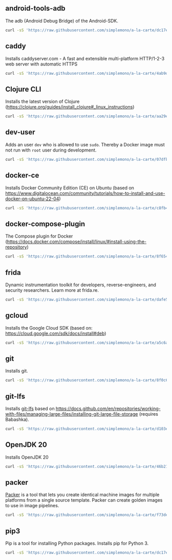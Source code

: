 ## android-tools-adb

The adb (Android Debug Bridge) of the Android-SDK.

```bash
curl -sS 'https://raw.githubusercontent.com/simplemono/a-la-carte/dc17eb5b2c3b4ddd38747b2a268913de242bfd6f/android-tools-adb/install' | bash
```

## caddy

Installs caddyserver.com - A fast and extensible multi-platform
 HTTP/1-2-3 web server with automatic HTTPS

```bash
curl -sS 'https://raw.githubusercontent.com/simplemono/a-la-carte/4ab9d35b9d037a8dbbe8e9e6978c4dcc43b8fb1b/caddy/install' | bash
```

## Clojure CLI

Installs the latest version of
Clojure (https://clojure.org/guides/install_clojure#_linux_instructions)

```bash
curl -sS 'https://raw.githubusercontent.com/simplemono/a-la-carte/aa29e3ea57a92817446be9a5a81faaca578f217c/clojure/install' | bash
```

## dev-user

Adds an user `dev` who is allowed to use `sudo`. Thereby a Docker image must not run with `root` user during development.

```bash
curl -sS 'https://raw.githubusercontent.com/simplemono/a-la-carte/07dfbcdea76d89374eab4584af8e61bf528fa3ec/dev-user/install' | bash
```

## docker-ce

Installs Docker Community Edition (CE) on Ubuntu (based on https://www.digitalocean.com/community/tutorials/how-to-install-and-use-docker-on-ubuntu-22-04)

```bash
curl -sS 'https://raw.githubusercontent.com/simplemono/a-la-carte/c8fb451fd3d13eb7d07b910af42bd5e60b257565/docker-ce/install' | bash
```

## docker-compose-plugin

The Compose plugin for Docker (https://docs.docker.com/compose/install/linux/#install-using-the-repository)

```bash
curl -sS 'https://raw.githubusercontent.com/simplemono/a-la-carte/8f65408ba3b0a448ee00c51c3aeb96b511347642/docker-compose-plugin/install' | bash
```

## frida

Dynamic instrumentation toolkit for developers, reverse-engineers, and security researchers. Learn more at frida.re.

```bash
curl -sS 'https://raw.githubusercontent.com/simplemono/a-la-carte/dafe5af58096a5f051b8b0e44daaa2c236bae352/frida/install' | bash
```

## gcloud

Installs the Google Cloud SDK (based on: https://cloud.google.com/sdk/docs/install#deb)

```bash
curl -sS 'https://raw.githubusercontent.com/simplemono/a-la-carte/a5c6a0cc925aae70ba5da6ff11e6d0ff35876e6b/gcloud/install' | bash
```

## git

Installs git.

```bash
curl -sS 'https://raw.githubusercontent.com/simplemono/a-la-carte/8f0c6cd47e375be3aa4d461fa587469fececea3f/git/install' | bash
```

## git-lfs

Installs [git-lfs](https://git-lfs.com/) based on
 https://docs.github.com/en/repositories/working-with-files/managing-large-files/installing-git-large-file-storage (requires
 Babashka).

```bash
curl -sS 'https://raw.githubusercontent.com/simplemono/a-la-carte/d103e9aaa78085ce0bf000cbff6d2d12937db494/git-lfs/install' | bb
```

## OpenJDK 20

Installs OpenJDK 20

```bash
curl -sS 'https://raw.githubusercontent.com/simplemono/a-la-carte/46b211275ce6ea4080a921e01005960e122675de/openjdk-20/install' | bash
```

## packer

[Packer](https://www.packer.io/) is a tool that lets you create identical machine images for multiple platforms from a single source template. Packer can create golden images to use in image pipelines.

```bash
curl -sS 'https://raw.githubusercontent.com/simplemono/a-la-carte/f73de88bdf6ec01d7732be9f603f23515963e58f/packer/install' | bash
```

## pip3

Pip is a tool for installing Python packages. Installs pip for Python 3.

```bash
curl -sS 'https://raw.githubusercontent.com/simplemono/a-la-carte/dc17eb5b2c3b4ddd38747b2a268913de242bfd6f/pip3/install' | bash
```
